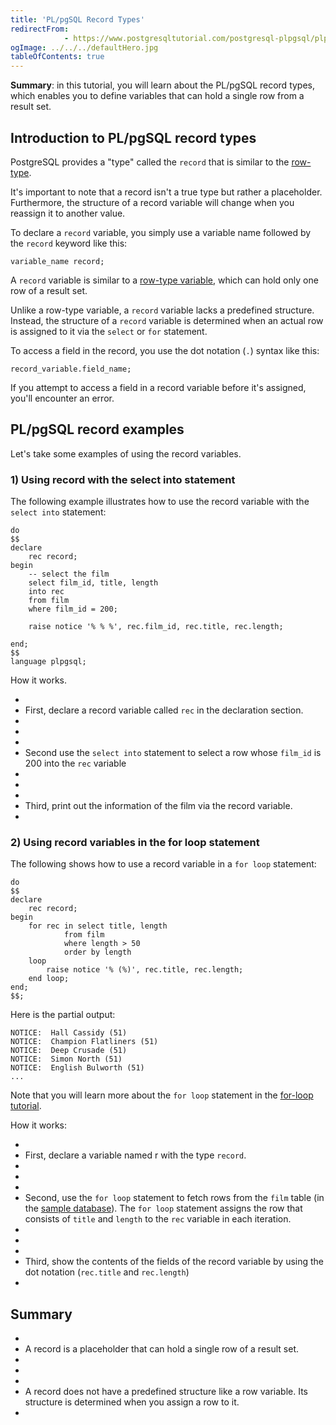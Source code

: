 ```yaml
---
title: 'PL/pgSQL Record Types'
redirectFrom: 
            - https://www.postgresqltutorial.com/postgresql-plpgsql/plpgsql-record-types/
ogImage: ../../../defaultHero.jpg
tableOfContents: true
---
```

<!-- wp:paragraph -->

**Summary**: in this tutorial, you will learn about the PL/pgSQL record types, which enables you to define variables that can hold a single row from a result set.

<!-- /wp:paragraph -->

<!-- wp:heading -->

## Introduction to PL/pgSQL record types

<!-- /wp:heading -->

<!-- wp:paragraph -->

PostgreSQL provides a "type" called the `record` that is similar to the [row-type](https://www.postgresqltutorial.com/plpgsql-row-types/).

<!-- /wp:paragraph -->

<!-- wp:paragraph -->

It's important to note that a record isn't a true type but rather a placeholder. Furthermore, the structure of a record variable will change when you reassign it to another value.

<!-- /wp:paragraph -->

<!-- wp:paragraph -->

To declare a `record` variable, you simply use a variable name followed by the `record` keyword like this:

<!-- /wp:paragraph -->

<!-- wp:code {"language":"pgsql"} -->

```
variable_name record;
```

<!-- /wp:code -->

<!-- wp:paragraph -->

A `record` variable is similar to a [row-type variable](https://www.postgresqltutorial.com/plpgsql-row-types/), which can hold only one row of a result set.

<!-- /wp:paragraph -->

<!-- wp:paragraph -->

Unlike a row-type variable, a `record` variable lacks a predefined structure. Instead, the structure of a `record` variable is determined when an actual row is assigned to it via the `select` or `for` statement.

<!-- /wp:paragraph -->

<!-- wp:paragraph -->

To access a field in the record, you use the dot notation (`.`) syntax like this:

<!-- /wp:paragraph -->

<!-- wp:code {"language":"pgsql"} -->

```
record_variable.field_name;
```

<!-- /wp:code -->

<!-- wp:paragraph -->

If you attempt to access a field in a record variable before it's assigned, you'll encounter an error.

<!-- /wp:paragraph -->

<!-- wp:heading -->

## PL/pgSQL record examples

<!-- /wp:heading -->

<!-- wp:paragraph -->

Let's take some examples of using the record variables.

<!-- /wp:paragraph -->

<!-- wp:heading {"level":3} -->

### 1) Using record with the select into statement

<!-- /wp:heading -->

<!-- wp:paragraph -->

The following example illustrates how to use the record variable with the `select into` statement:

<!-- /wp:paragraph -->

<!-- wp:code {"language":"pgsql"} -->

```
do
$$
declare
	rec record;
begin
	-- select the film
	select film_id, title, length
	into rec
	from film
	where film_id = 200;

	raise notice '% % %', rec.film_id, rec.title, rec.length;

end;
$$
language plpgsql;
```

<!-- /wp:code -->

<!-- wp:paragraph -->

How it works.

<!-- /wp:paragraph -->

<!-- wp:list -->

- <!-- wp:list-item -->
- First, declare a record variable called `rec` in the declaration section.
- <!-- /wp:list-item -->
-
- <!-- wp:list-item -->
- Second use the `select into` statement to select a row whose `film_id` is 200 into the `rec` variable
- <!-- /wp:list-item -->
-
- <!-- wp:list-item -->
- Third, print out the information of the film via the record variable.
- <!-- /wp:list-item -->

<!-- /wp:list -->

<!-- wp:heading {"level":3} -->

### 2) Using record variables in the for loop statement

<!-- /wp:heading -->

<!-- wp:paragraph -->

The following shows how to use a record variable in a `for loop` statement:

<!-- /wp:paragraph -->

<!-- wp:code {"language":"pgsql"} -->

```
do
$$
declare
	rec record;
begin
	for rec in select title, length
			from film
			where length > 50
			order by length
	loop
		raise notice '% (%)', rec.title, rec.length;
	end loop;
end;
$$;
```

<!-- /wp:code -->

<!-- wp:paragraph -->

Here is the partial output:

<!-- /wp:paragraph -->

<!-- wp:code {"language":"shell"} -->

```
NOTICE:  Hall Cassidy (51)
NOTICE:  Champion Flatliners (51)
NOTICE:  Deep Crusade (51)
NOTICE:  Simon North (51)
NOTICE:  English Bulworth (51)
...
```

<!-- /wp:code -->

<!-- wp:paragraph {"className":"note"} -->

Note that you will learn more about the `for loop` statement in the [for-loop tutorial](https://www.postgresqltutorial.com/postgresql-plpgsql/plpgsql-for-loop/).

<!-- /wp:paragraph -->

<!-- wp:paragraph -->

How it works:

<!-- /wp:paragraph -->

<!-- wp:list -->

- <!-- wp:list-item -->
- First, declare a variable named r with the type `record`.
- <!-- /wp:list-item -->
-
- <!-- wp:list-item -->
- Second, use the `for loop` statement to fetch rows from the `film` table (in the [sample database](https://www.postgresqltutorial.com/postgresql-getting-started/postgresql-sample-database/)). The `for loop` statement assigns the row that consists of `title` and `length` to the `rec` variable in each iteration.
- <!-- /wp:list-item -->
-
- <!-- wp:list-item -->
- Third, show the contents of the fields of the record variable by using the dot notation (`rec.title` and `rec.length`)
- <!-- /wp:list-item -->

<!-- /wp:list -->

<!-- wp:heading -->

## Summary

<!-- /wp:heading -->

<!-- wp:list -->

- <!-- wp:list-item -->
- A record is a placeholder that can hold a single row of a result set.
- <!-- /wp:list-item -->
-
- <!-- wp:list-item -->
- A record does not have a predefined structure like a row variable. Its structure is determined when you assign a row to it.
- <!-- /wp:list-item -->

<!-- /wp:list -->
